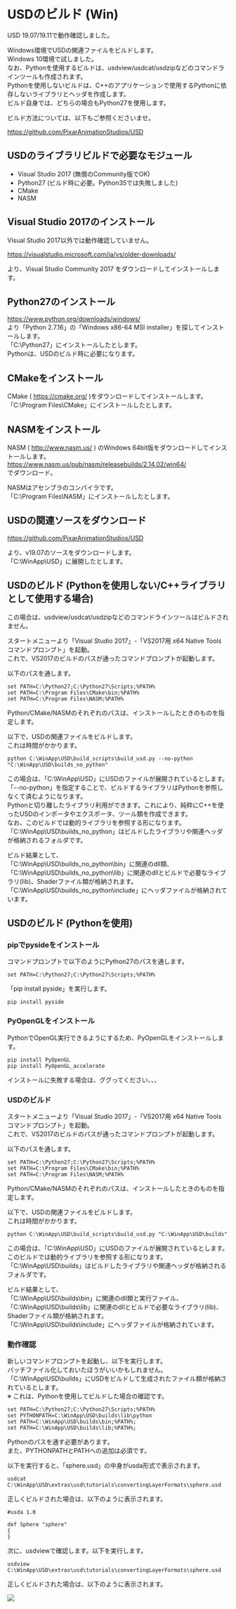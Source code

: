 # USDのビルド (Win)

USD 19.07/19.11で動作確認しました。    

Windows環境でUSDの関連ファイルをビルドします。    
Windows 10環境で試しました。    
なお、Pythonを使用するビルドは、usdview/usdcat/usdzipなどのコマンドラインツールも作成されます。    
Pythonを使用しないビルドは、C++のアプリケーションで使用するPythonに依存しないライブラリとヘッダを作成します。    
ビルド自身では、どちらの場合もPython27を使用します。    

ビルド方法については、以下もご参照くださいませ。    

https://github.com/PixarAnimationStudios/USD

## USDのライブラリビルドで必要なモジュール

* Visual Studio 2017 (無償のCommunity版でOK)
* Python27 (ビルド時に必要。Python35では失敗しました)
* CMake
* NASM

## Visual Studio 2017のインストール

Visual Studio 2017以外では動作確認していません。    

https://visualstudio.microsoft.com/ja/vs/older-downloads/

より、Visual Studio Community 2017 をダウンロードしてインストールします。    

## Python27のインストール

https://www.python.org/downloads/windows/    
より「Python 2.7.16」の「Windows x86-64 MSI installer」を探してインストールします。    
「C:\Python27」にインストールしたとします。    
Pythonは、USDのビルド時に必要になります。    

## CMakeをインストール

CMake ( https://cmake.org/ )をダウンロードしてインストールします。    
「C:\Program Files\CMake」にインストールしたとします。     

## NASMをインストール

NASM ( http://www.nasm.us/ ) のWindows 64bit版をダウンロードしてインストールします。    
https://www.nasm.us/pub/nasm/releasebuilds/2.14.02/win64/     
でダウンロード。    

NASMはアセンブラのコンパイラです。    
「C:\Program Files\NASM」にインストールしたとします。    

## USDの関連ソースをダウンロード

https://github.com/PixarAnimationStudios/USD

より、v19.07のソースをダウンロードします。    
「C:\WinApp\USD」に展開したとします。    

## USDのビルド (Pythonを使用しない/C++ライブラリとして使用する場合)

この場合は、usdview/usdcat/usdzipなどのコマンドラインツールはビルドされません。    

スタートメニューより「Visual Studio 2017」-「VS2017用 x64 Native Tools コマンドプロンプト」を起動。    
これで、VS2017のビルドのパスが通ったコマンドプロンプトが起動します。   

以下のパスを通します。    

    set PATH=C:\Python27;C:\Python27\Scripts;%PATH%    
    set PATH=C:\Program Files\CMake\bin;%PATH%    
    set PATH=C:\Program Files\NASM;%PATH%    

Python/CMake/NASMのそれぞれのパスは、インストールしたときのものを指定します。    

以下で、USDの関連ファイルをビルドします。    
これは時間がかかります。    

    python C:\WinApp\USD\build_scripts\build_usd.py --no-python "C:\WinApp\USD\builds_no_python"    


この場合は、「C:\WinApp\USD」にUSDのファイルが展開されているとします。    
「--no-python」を指定することで、ビルドするライブラリはPythonを参照しなくて済むようになります。    
Pythonと切り離したライブラリ利用ができます。これにより、純粋にC++を使ったUSDのインポータやエクスポータ、ツール類を作成できます。     
なお、このビルドでは動的ライブラリを参照する形になります。    
「C:\WinApp\USD\builds_no_python」はビルドしたライブラリや関連ヘッダが格納されるフォルダです。     


ビルド結果として、    
「C:\WinApp\USD\builds_no_python\bin」に関連のdll類、    
「C:\WinApp\USD\builds_no_python\lib」に関連のdllとビルドで必要なライブラリ(lib)、Shaderファイル類が格納されます。    
「C:\WinApp\USD\builds_no_python\include」にヘッダファイルが格納されています。    

## USDのビルド (Pythonを使用)

### pipでpysideをインストール

コマンドプロンプトで以下のようにPython27のパスを通します。    

    set PATH=C:\Python27;C:\Python27\Scripts;%PATH%    

「pip install pyside」を実行します。    

    pip install pyside

### PyOpenGLをインストール

PythonでOpenGL実行できるようにするため、PyOpenGLをインストールします。    

    pip install PyOpenGL    
    pip install PyOpenGL_accelerate    

インストールに失敗する場合は、ググってください、、、

### USDのビルド

スタートメニューより「Visual Studio 2017」-「VS2017用 x64 Native Tools コマンドプロンプト」を起動。    
これで、VS2017のビルドのパスが通ったコマンドプロンプトが起動します。   

以下のパスを通します。    
 

    set PATH=C:\Python27;C:\Python27\Scripts;%PATH%    
    set PATH=C:\Program Files\CMake\bin;%PATH%    
    set PATH=C:\Program Files\NASM;%PATH%    

Python/CMake/NASMのそれぞれのパスは、インストールしたときのものを指定します。    

以下で、USDの関連ファイルをビルドします。    
これは時間がかかります。    

    python C:\WinApp\USD\build_scripts\build_usd.py "C:\WinApp\USD\builds"    


この場合は、「C:\WinApp\USD」にUSDのファイルが展開されているとします。    
このビルドでは動的ライブラリを参照する形になります。    
「C:\WinApp\USD\builds」はビルドしたライブラリや関連ヘッダが格納されるフォルダです。     

ビルド結果として、    
「C:\WinApp\USD\builds\bin」に関連のdll類と実行ファイル、    
「C:\WinApp\USD\builds\lib」に関連のdllとビルドで必要なライブラリ(lib)、Shaderファイル類が格納されます。    
「C:\WinApp\USD\builds\include」にヘッダファイルが格納されています。    

### 動作確認

新しいコマンドプロンプトを起動し、以下を実行します。    
バッチファイル化しておいたほうがいいかもしれません。    
「C:\WinApp\USD\builds」にUSDをビルドして生成されたファイル類が格納されているとします。    
※ これは、Pythonを使用してビルドした場合の確認です。    


    set PATH=C:\Python27;C:\Python27\Scripts;%PATH%    
    set PYTHONPATH=C:\WinApp\USD\builds\lib\python     
    set PATH=C:\WinApp\USD\builds\bin;%PATH%;    
    set PATH=C:\WinApp\USD\builds\lib;%PATH%;    

Pythonのパスを通す必要があります。    
また、PYTHONPATHとPATHへの追加は必須です。     

以下を実行すると、「sphere.usd」の中身がusda形式で表示されます。    

    usdcat C:\WinApp\USD\extras\usd\tutorials\convertingLayerFormats\sphere.usd

正しくビルドされた場合は、以下のように表示されます。    

    #usda 1.0

    def Sphere "sphere"
    {
    }

次に、usdviewで確認します。以下を実行します。    

    usdview C:\WinApp\USD\extras\usd\tutorials\convertingLayerFormats\sphere.usd

正しくビルドされた場合は、以下のように表示されます。    

<img src="images/usd_usdview.jpg" />    

